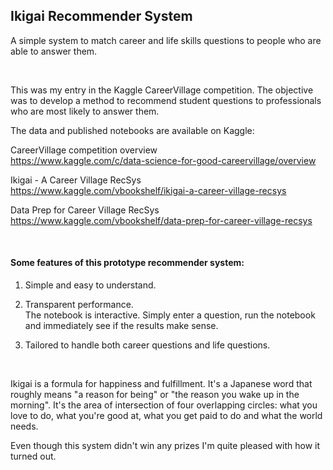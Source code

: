 ## Ikigai Recommender System
A simple system to match career and life skills questions to people who are able to answer them.

<br>

This was my entry in the Kaggle CareerVillage competition. The objective was to develop a method to recommend student questions to professionals who are most likely to answer them.

The data and published notebooks are available on Kaggle:

CareerVillage competition overview<br>
https://www.kaggle.com/c/data-science-for-good-careervillage/overview

Ikigai - A Career Village RecSys<br>
https://www.kaggle.com/vbookshelf/ikigai-a-career-village-recsys

Data Prep for Career Village RecSys<br>
https://www.kaggle.com/vbookshelf/data-prep-for-career-village-recsys

<br>

#### Some features of this prototype recommender system:

1. Simple and easy to understand.
  
2. Transparent performance.<br>
The notebook is interactive. Simply enter a question, run the notebook and immediately see if the results make sense.

3. Tailored to handle both career questions and life questions.

<br>

Ikigai is a formula for happiness and fulfillment. It's a Japanese word that roughly means "a reason for being" or "the reason you wake up in the morning". It's the area of intersection of four overlapping circles: what you love to do, what you're good at, what you get paid to do and what the world needs.

Even though this system didn't win any prizes I'm quite pleased with how it turned out. 
